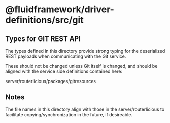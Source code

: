 # @fluidframework/driver-definitions/src/git

## Types for GIT REST API

The types defined in this directory provide strong typing for the deserialized
REST payloads when communicating with the Git service.

These should not be changed unless Git itself is changed, and should be aligned
with the service side definitions contained here:

server/routerlicious/packages/gitresources

## Notes

The file names in this directory align with those in the server/routerlicious
to facilitate copying/synchronization in the future, if desireable.
